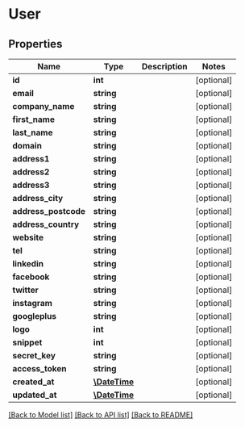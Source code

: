 # User

## Properties
Name | Type | Description | Notes
------------ | ------------- | ------------- | -------------
**id** | **int** |  | [optional] 
**email** | **string** |  | [optional] 
**company_name** | **string** |  | [optional] 
**first_name** | **string** |  | [optional] 
**last_name** | **string** |  | [optional] 
**domain** | **string** |  | [optional] 
**address1** | **string** |  | [optional] 
**address2** | **string** |  | [optional] 
**address3** | **string** |  | [optional] 
**address_city** | **string** |  | [optional] 
**address_postcode** | **string** |  | [optional] 
**address_country** | **string** |  | [optional] 
**website** | **string** |  | [optional] 
**tel** | **string** |  | [optional] 
**linkedin** | **string** |  | [optional] 
**facebook** | **string** |  | [optional] 
**twitter** | **string** |  | [optional] 
**instagram** | **string** |  | [optional] 
**googleplus** | **string** |  | [optional] 
**logo** | **int** |  | [optional] 
**snippet** | **int** |  | [optional] 
**secret_key** | **string** |  | [optional] 
**access_token** | **string** |  | [optional] 
**created_at** | [**\DateTime**](\DateTime.md) |  | [optional] 
**updated_at** | [**\DateTime**](\DateTime.md) |  | [optional] 

[[Back to Model list]](../README.md#documentation-for-models) [[Back to API list]](../README.md#documentation-for-api-endpoints) [[Back to README]](../README.md)


